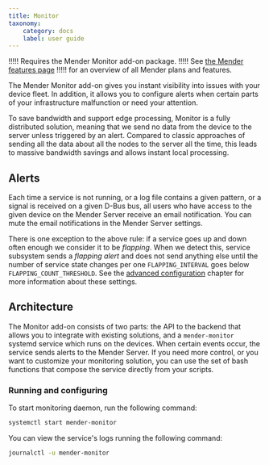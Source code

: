 ```yaml
---
title: Monitor
taxonomy:
    category: docs
    label: user guide
---
```


!!!!! Requires the Mender Monitor add-on package.
!!!!! See [the Mender features page](https://mender.io/product/features?target=_blank)
!!!!! for an overview of all Mender plans and features.

The Mender Monitor add-on gives you instant visibility into issues
with your device fleet. In addition, it allows you to configure alerts
when certain parts of your infrastructure malfunction or need your attention.

To save bandwidth and support edge processing, Monitor is a fully
distributed solution, meaning that we send no data from the device
to the server unless triggered by an alert. Compared to classic approaches
of sending all the data about all the nodes to the server all the time,
this leads to massive bandwidth savings and allows instant local processing.

## Alerts

Each time a service is not running, or a log file contains a given pattern, or a
signal is received on a given D-Bus bus, all users who have access to the given
device on the Mender Server receive an email notification. You can mute the
email notifications in the Mender Server settings.

There is one exception to the above rule: if a service goes up and down often
enough we consider it to be _flapping_. When we detect this, service subsystem
sends a _flapping alert_ and does not send anything else until the number of service
state changes per one `FLAPPING_INTERVAL` goes below `FLAPPING_COUNT_THRESHOLD`.
See the [advanced configuration](30.Advanced-configuration/docs.md) chapter
for more information about these settings.

## Architecture

The Monitor add-on consists of two parts: the API to the backend that allows
you to integrate with existing solutions, and a `mender-monitor`
systemd service which runs on the devices. When certain events occur,
the service sends alerts to the Mender Server. If you need more control,
or you want to customize your monitoring solution, you can use the set of
bash functions that compose the service directly from your scripts.

### Running and configuring

To start monitoring daemon, run the following command:

```bash
systemctl start mender-monitor
```

You can view the service's logs running the following command:

```bash
journalctl -u mender-monitor
```
